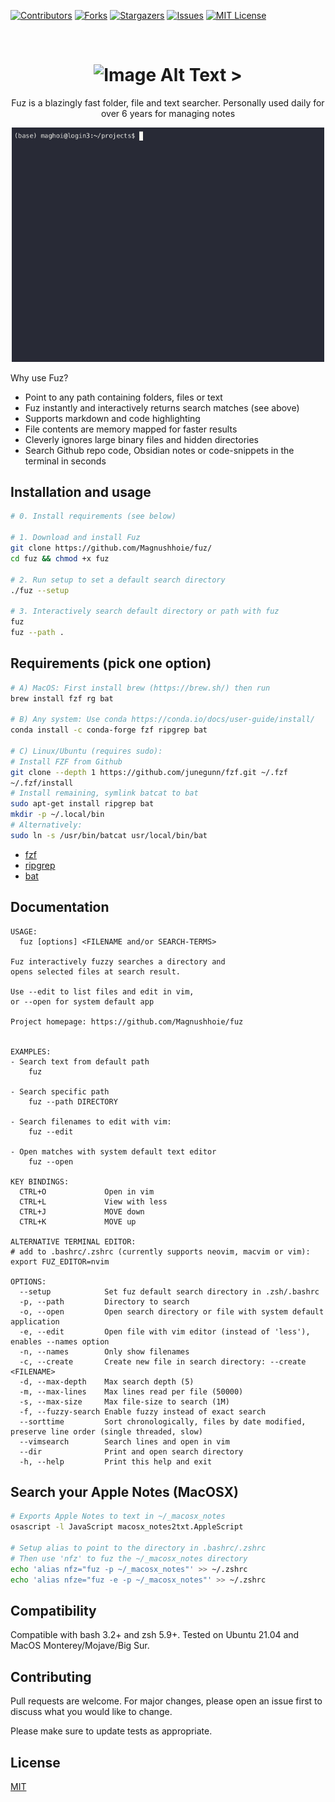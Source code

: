 <!-- PROJECT SHIELDS -->
[![Contributors][contributors-shield]][contributors-url]
[![Forks][forks-shield]][forks-url]
[![Stargazers][stars-shield]][stars-url]
[![Issues][issues-shield]][issues-url]
[![MIT License][license-shield]][license-url]

<!-- PROJECT LOGO -->
<br />
<p align="center">
  <a href="https://github.com/Magnushhoie/fuz">
  </a>
  <h1 align="center">
<picture>
  <img alt="Image Alt Text"  src="https://github.com/Magnushhoie/fuz/blob/main/img/logo.png?raw=true" width="250"/
</picture>
         ></h1>
  <p align="center">
    Fuz is a blazingly fast folder, file and text searcher. Personally used daily for over 6 years for managing notes
  </p>
</p>

</p>
<p align="center">
<a href="https://asciinema.org/a/663578" target="_blank">
<img src="https://github.com/Magnushhoie/fuz/blob/main/img/fuz2.gif?raw=true" width="500"/>
</a>
</p>

Why use Fuz?
- Point to any path containing folders, files or text
- Fuz instantly and interactively returns search matches (see above)
- Supports markdown and code highlighting
- File contents are memory mapped for faster results
- Cleverly ignores large binary files and hidden directories
- Search Github repo code, Obsidian notes or code-snippets in the terminal in seconds

## Installation and usage

```bash
# 0. Install requirements (see below)

# 1. Download and install Fuz
git clone https://github.com/Magnushhoie/fuz/
cd fuz && chmod +x fuz

# 2. Run setup to set a default search directory
./fuz --setup

# 3. Interactively search default directory or path with fuz
fuz
fuz --path .
```

## Requirements (pick one option)

```bash
# A) MacOS: First install brew (https://brew.sh/) then run
brew install fzf rg bat

# B) Any system: Use conda https://conda.io/docs/user-guide/install/
conda install -c conda-forge fzf ripgrep bat

# C) Linux/Ubuntu (requires sudo):
# Install FZF from Github
git clone --depth 1 https://github.com/junegunn/fzf.git ~/.fzf
~/.fzf/install
# Install remaining, symlink batcat to bat
sudo apt-get install ripgrep bat
mkdir -p ~/.local/bin
# Alternatively:
sudo ln -s /usr/bin/batcat usr/local/bin/bat
```

- [fzf](https://github.com/junegunn/fzf)
- [ripgrep](https://github.com/BurntSushi/ripgrep)
- [bat](https://github.com/sharkdp/bat)

## Documentation

```
USAGE:
  fuz [options] <FILENAME and/or SEARCH-TERMS>

Fuz interactively fuzzy searches a directory and
opens selected files at search result.

Use --edit to list files and edit in vim,
or --open for system default app

Project homepage: https://github.com/Magnushhoie/fuz


EXAMPLES:
- Search text from default path
    fuz

- Search specific path
    fuz --path DIRECTORY

- Search filenames to edit with vim:
    fuz --edit

- Open matches with system default text editor
    fuz --open

KEY BINDINGS:
  CTRL+O             Open in vim
  CTRL+L             View with less
  CTRL+J             MOVE down
  CTRL+K             MOVE up

ALTERNATIVE TERMINAL EDITOR:
# add to .bashrc/.zshrc (currently supports neovim, macvim or vim):
export FUZ_EDITOR=nvim

OPTIONS:
  --setup            Set fuz default search directory in .zsh/.bashrc
  -p, --path         Directory to search
  -o, --open         Open search directory or file with system default application
  -e, --edit         Open file with vim editor (instead of 'less'), enables --names option
  -n, --names        Only show filenames
  -c, --create       Create new file in search directory: --create <FILENAME>
  -d, --max-depth    Max search depth (5)
  -m, --max-lines    Max lines read per file (50000)
  -s, --max-size     Max file-size to search (1M)
  -f, --fuzzy-search Enable fuzzy instead of exact search
  --sorttime         Sort chronologically, files by date modified, preserve line order (single threaded, slow)
  --vimsearch        Search lines and open in vim
  --dir              Print and open search directory
  -h, --help         Print this help and exit
```

## Search your Apple Notes (MacOSX)

```bash
# Exports Apple Notes to text in ~/_macosx_notes
osascript -l JavaScript macosx_notes2txt.AppleScript

# Setup alias to point to the directory in .bashrc/.zshrc
# Then use 'nfz' to fuz the ~/_macosx_notes directory
echo 'alias nfz="fuz -p ~/_macosx_notes"' >> ~/.zshrc
echo 'alias nfze="fuz -e -p ~/_macosx_notes"' >> ~/.zshrc
```

## Compatibility
Compatible with bash 3.2+ and zsh 5.9+. Tested on Ubuntu 21.04 and MacOS Monterey/Mojave/Big Sur.

## Contributing
Pull requests are welcome. For major changes, please open an issue first to discuss what you would like to change.

Please make sure to update tests as appropriate.

## License
[MIT](https://choosealicense.com/licenses/mit/)

<!-- MARKDOWN LINKS & IMAGES -->
<!-- https://www.markdownguide.org/basic-syntax/#reference-style-links -->
[contributors-shield]: https://img.shields.io/github/contributors/Magnushhoie/fuz.svg?style=for-the-badge
[contributors-url]: https://github.com/Magnushhoie/fuz/graphs/contributors
[forks-shield]: https://img.shields.io/github/forks/Magnushhoie/fuz.svg?style=for-the-badge
[forks-url]: https://github.com/Magnushhoie/fuz/network/members
[stars-shield]: https://img.shields.io/github/stars/Magnushhoie/fuz.svg?style=for-the-badge
[stars-url]: https://github.com/Magnushhoie/fuz/stargazers
[issues-shield]: https://img.shields.io/github/issues/Magnushhoie/fuz.svg?style=for-the-badge
[issues-url]: https://github.com/Magnushhoie/fuz/issues
[license-shield]: https://img.shields.io/github/license/othneildrew/Best-README-Template.svg?style=for-the-badge
[license-url]: https://github.com/Magnushhoie/fuz/blob/master/LICENSE.txt
